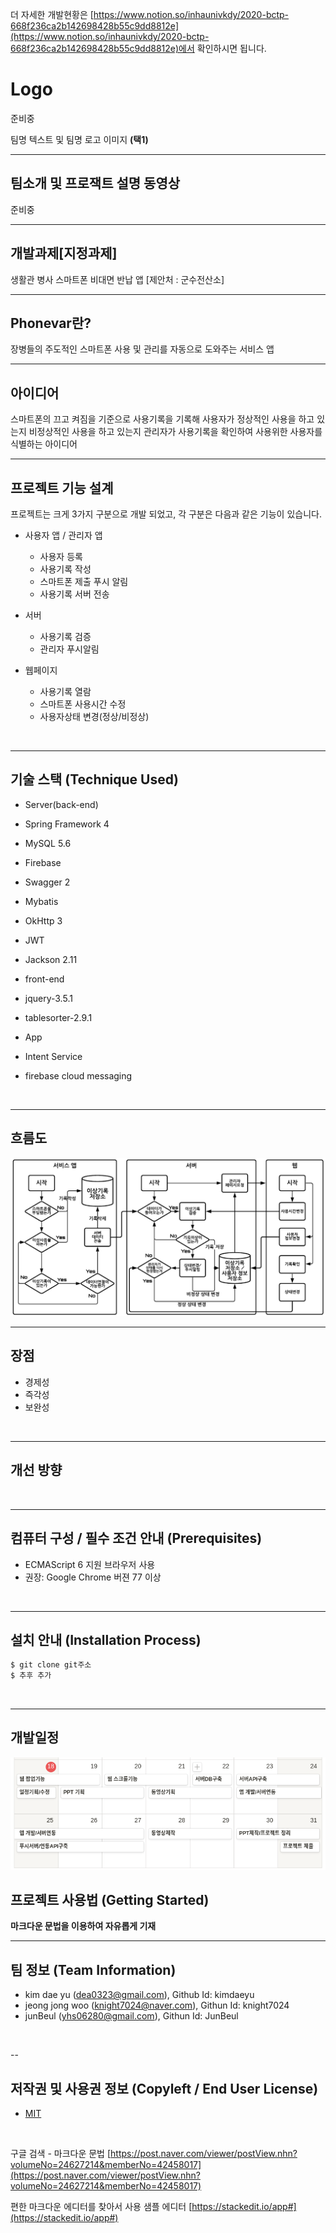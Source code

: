더 자세한 개발현황은 [https://www.notion.so/inhaunivkdy/2020-bctp-668f236ca2b142698428b55c9dd8812e](https://www.notion.so/inhaunivkdy/2020-bctp-668f236ca2b142698428b55c9dd8812e)에서 확인하시면 됩니다.
# Logo
준비중

팀명 텍스트 및 팀명 로고 이미지 **(택1)**

---
## 팀소개 및 프로잭트 설명 동영상
준비중
<br>

---
## 개발과제[지정과제]
생활관 병사 스마트폰 비대면 반납 앱 [제안처 : 군수전산소]
<br>

---
## Phonevar란?
장병들의 주도적인 스마트폰 사용 및 관리를 자동으로 도와주는 서비스 앱
<br>

---
## 아이디어
스마트폰의 끄고 켜짐을 기준으로 사용기록을 기록해 사용자가 정상적인 사용을 하고 있는지 비정상적인 사용을 하고 있는지 관리자가 사용기록을 확인하여 사용위한 사용자를 식별하는 아이디어
<br>

---
## 프로젝트 기능 설계
프로젝트는 크게 3가지 구분으로 개발 되었고, 각 구분은 다음과 같은 기능이 있습니다.
* 사용자 앱 / 관리자 앱
  * 사용자 등록
  * 사용기록 작성
  * 스마트폰 제출 푸시 알림
  * 사용기록 서버 전송

* 서버
  * 사용기록 검증
  * 관리자 푸시알림

* 웹페이지
  * 사용기록 열람
  * 스마트폰 사용시간 수정
  * 사용자상태 변경(정상/비정상)
<br>

---
## 기술 스택 (Technique Used)
* Server(back-end)
 * Spring Framework 4
 * MySQL 5.6
 * Firebase
 * Swagger 2
 * Mybatis
 * OkHttp 3
 * JWT
 * Jackson 2.11

* front-end
 * jquery-3.5.1
 * tablesorter-2.9.1
 
* App
 * Intent Service
 * firebase cloud messaging
<br>

---
## 흐름도
![Alt text](/PPT/흐름도.png)
<br>

---
## 장점
 * 경제성
 * 즉각성
 * 보완성
<br>

---
## 개선 방향
<br>

---
## 컴퓨터 구성 / 필수 조건 안내 (Prerequisites)
* ECMAScript 6 지원 브라우저 사용
* 권장: Google Chrome 버젼 77 이상
<br>

---
## 설치 안내 (Installation Process)
```bash
$ git clone git주소
$ 추후 추가
```
<br>

---
## 개발일정
![Alt text](/PPT/일정.png)
## 프로젝트 사용법 (Getting Started)
**마크다운 문법을 이용하여 자유롭게 기재**
<br>

---
## 팀 정보 (Team Information)
- kim dae yu (dea0323@gmail.com), Github Id: kimdaeyu
- jeong jong woo (knight7024@naver.com), Githun Id: knight7024
- junBeul (yhs06280@gmail.com), Githun Id: JunBeul
<br>

--
## 저작권 및 사용권 정보 (Copyleft / End User License)
 * [MIT](https://github.com/osam2020-WEB/Sample-ProjectName-TeamName/blob/master/license.md)
<br>
 
 

구글 검색 - 마크다운 문법
[https://post.naver.com/viewer/postView.nhn?volumeNo=24627214&memberNo=42458017](https://post.naver.com/viewer/postView.nhn?volumeNo=24627214&memberNo=42458017)

편한 마크다운 에디터를 찾아서 사용
샘플 에디터 [https://stackedit.io/app#](https://stackedit.io/app#)
